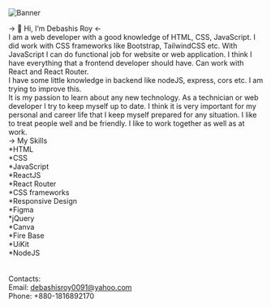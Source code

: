 <img src="https://i.ibb.co/mtW34df/Yellow-Monochrome-Photo-Linked-In-Banner.png" alt="Banner"/>

-> 👋 Hi, I’m Debashis Roy <-<br/>
I am a web developer with a good knowledge of HTML, CSS, JavaScript. I did work with CSS frameworks like Bootstrap, TailwindCSS etc. With JavaScript I can do functional job for website or web application. I think I have everything that a frontend developer should have. Can work with React and React Router.<br/>
I have some little knowledge in backend like nodeJS, express, cors etc. I am trying to improve this.<br/>
It is my passion to learn about any new technology. As a technician or web developer I try to keep myself up to date. I think it is very important for my personal and career life that I keep myself prepared for any situation. I like to treat people well and be friendly. I like to work together as well as at work.<br/>
-> My Skills<br/>
    *HTML<br/>
    *CSS<br/>
    *JavaScript<br/>
    *ReactJS<br/>
    *React Router<br/>
    *CSS frameworks<br/>
    *Responsive Design<br/>
    *Figma<br/>
    *jQuery<br/>
    *Canva<br/>
    *Fire Base<br/>
    *UiKit<br/>
    *NodeJS<br/>
    <br/>
    <br/>
    Contacts: <br/>
    Email: debashisroy0091@yahoo.com<br/>
    Phone: +880-1816892170
<!---
pally0091/pally0091 is a ✨ special ✨ repository because its `README.md` (this file) appears on your GitHub profile.
You can click the Preview link to take a look at your changes.
--->
